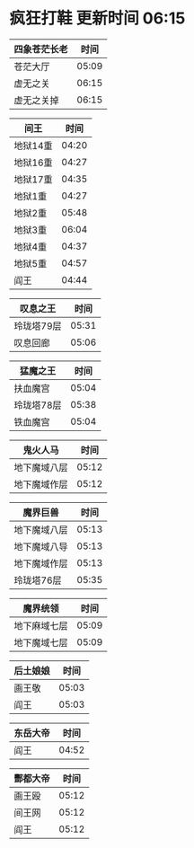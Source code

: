 # 疯狂打鞋 更新时间 06:15

| 四象苍茫长老   | 时间    |
|--------|-------|
| 苍茫大厅 | 05:09 |
| 虚无之关 | 06:15 |
| 虚无之关掉 | 06:15 |

| 间王   | 时间    |
|--------|-------|
| 地狱14重 | 04:20 |
| 地狱16重 | 04:27 |
| 地狱17重 | 04:35 |
| 地狱1重 | 04:27 |
| 地狱2重 | 05:48 |
| 地狱3重 | 06:04 |
| 地狱4重 | 04:37 |
| 地狱5重 | 04:57 |
| 阎王 | 04:44 |

| 叹息之王   | 时间    |
|--------|-------|
| 玲珑塔79层 | 05:31 |
| 叹息回廊 | 05:06 |

| 猛魔之王   | 时间    |
|--------|-------|
| 扶血魔宫 | 05:04 |
| 玲珑塔78层 | 05:38 |
| 铁血魔宫 | 05:04 |

| 鬼火人马   | 时间    |
|--------|-------|
| 地下魔域八层 | 05:12 |
| 地下魔域作层 | 05:12 |

| 魔界巨兽   | 时间    |
|--------|-------|
| 地下魔域八层 | 05:13 |
| 地下魔域八导 | 05:13 |
| 地下魔域作层 | 05:13 |
| 玲珑塔76层 | 05:35 |

| 魔界统领   | 时间    |
|--------|-------|
| 地下麻域七层 | 05:09 |
| 地下魔域七层 | 05:09 |

| 后土娘娘   | 时间    |
|--------|-------|
| 画王敬 | 05:03 |
| 阎王 | 05:03 |

| 东岳大帝   | 时间    |
|--------|-------|
| 阎王 | 04:52 |

| 酆都大帝   | 时间    |
|--------|-------|
| 画王殴 | 05:12 |
| 间王网 | 05:12 |
| 阎王 | 05:12 |